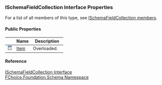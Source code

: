 ﻿### ISchemaFieldCollection Interface Properties

For a list of all members of this type, see [ISchemaFieldCollection members](fcSDK~FChoice.Foundation.Schema.ISchemaFieldCollection_members.md).

#### Public Properties

|   | Name | Description |
| --- | --- | --- |
| ![ Property](dotnetimages/Property.png) | [Item](fcSDK~FChoice.Foundation.Schema.ISchemaFieldCollection~Item.md) | Overloaded.    |





#### Reference

[ISchemaFieldCollection Interface](fcSDK~FChoice.Foundation.Schema.ISchemaFieldCollection.md)  
[FChoice.Foundation.Schema Namespace](fcSDK~FChoice.Foundation.Schema_namespace.md)